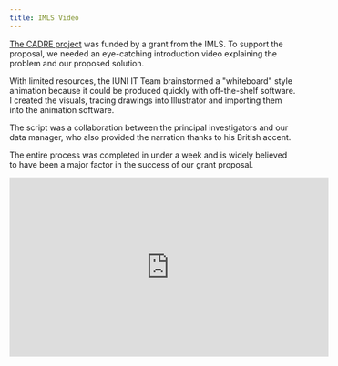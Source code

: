 ```yaml
---
title: IMLS Video
---
```


[The CADRE project](cadre) was funded by a grant from the IMLS. To support the proposal, we needed an eye-catching introduction video explaining the problem and our proposed solution.

With limited resources, the IUNI IT Team brainstormed a "whiteboard" style animation because it could be produced quickly with off-the-shelf software. I created the visuals, tracing drawings into Illustrator and importing them into the animation software.

The script was a collaboration between the principal investigators and our data manager, who also provided the narration thanks to his British accent.

The entire process was completed in under a week and is widely believed to have been a major factor in the success of our grant proposal.


<div class="text-center">
<iframe width="560" height="315" src="https://www.youtube.com/embed/33ev6Rzhd0A" frameborder="0" allow="accelerometer; autoplay; encrypted-media; gyroscope; picture-in-picture" allowfullscreen></iframe>
</div>